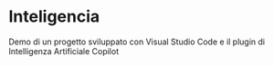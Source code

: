 # Inteligencia

Demo di un progetto sviluppato con Visual Studio Code e il plugin di Intelligenza Artificiale Copilot
